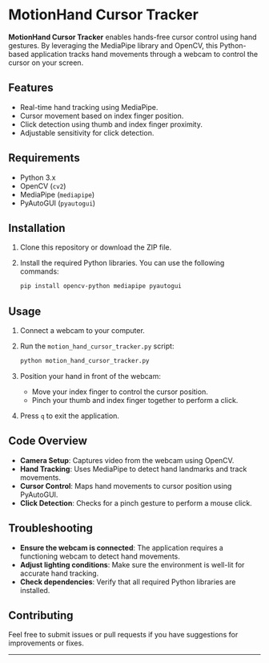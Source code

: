 
# MotionHand Cursor Tracker

**MotionHand Cursor Tracker** enables hands-free cursor control using hand gestures. By leveraging the MediaPipe library and OpenCV, this Python-based application tracks hand movements through a webcam to control the cursor on your screen.

## Features

- Real-time hand tracking using MediaPipe.
- Cursor movement based on index finger position.
- Click detection using thumb and index finger proximity.
- Adjustable sensitivity for click detection.

## Requirements

- Python 3.x
- OpenCV (`cv2`)
- MediaPipe (`mediapipe`)
- PyAutoGUI (`pyautogui`)

## Installation

1. Clone this repository or download the ZIP file.
2. Install the required Python libraries. You can use the following commands:

    ```bash
    pip install opencv-python mediapipe pyautogui
    ```

## Usage

1. Connect a webcam to your computer.
2. Run the `motion_hand_cursor_tracker.py` script:

    ```bash
    python motion_hand_cursor_tracker.py
    ```

3. Position your hand in front of the webcam:
   - Move your index finger to control the cursor position.
   - Pinch your thumb and index finger together to perform a click.

4. Press `q` to exit the application.

## Code Overview

- **Camera Setup**: Captures video from the webcam using OpenCV.
- **Hand Tracking**: Uses MediaPipe to detect hand landmarks and track movements.
- **Cursor Control**: Maps hand movements to cursor position using PyAutoGUI.
- **Click Detection**: Checks for a pinch gesture to perform a mouse click.


## Troubleshooting

- **Ensure the webcam is connected**: The application requires a functioning webcam to detect hand movements.
- **Adjust lighting conditions**: Make sure the environment is well-lit for accurate hand tracking.
- **Check dependencies**: Verify that all required Python libraries are installed.

## Contributing

Feel free to submit issues or pull requests if you have suggestions for improvements or fixes.


---

